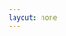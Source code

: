 ```yaml
---
layout: none
---
```


<script setup>
  import { onMounted } from 'vue';
  onMounted(() => {
    document.body.style.padding = '0';
  });
</script>

<RenderTwig :js-importer="() => import('./app.js')" :tpl-importer="() => import('./app.twig?raw')" />
